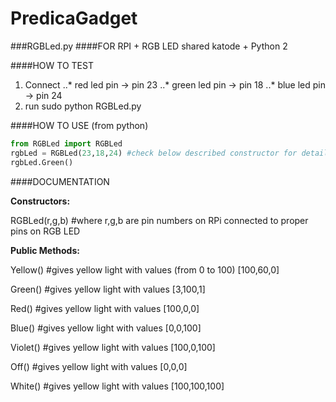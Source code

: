 # PredicaGadget
###RGBLed.py
####FOR 
  RPI  +  RGB LED shared katode  + Python 2

####HOW TO TEST
1. Connect 
..* red led pin -> pin 23
..*  green led pin -> pin 18
..*  blue led pin -> pin 24
2.  run sudo python RGBLed.py

####HOW TO USE (from python)
```python
from RGBLed import RGBLed
rgbLed = RGBLed(23,18,24) #check below described constructor for details
rgbLed.Green()
```
  
####DOCUMENTATION

**Constructors:**

  RGBLed(r,g,b) #where r,g,b are pin numbers on RPi connected to proper pins on RGB LED

  
**Public Methods:**

  Yellow()  #gives yellow light with values (from 0 to 100) [100,60,0]

  Green()   #gives yellow light with values [3,100,1] 

  Red()     #gives yellow light with values [100,0,0] 

  Blue()    #gives yellow light with values [0,0,100] 

  Violet()  #gives yellow light with values [100,0,100] 

  Off()     #gives yellow light with values [0,0,0] 

  White()   #gives yellow light with values [100,100,100] 
  
